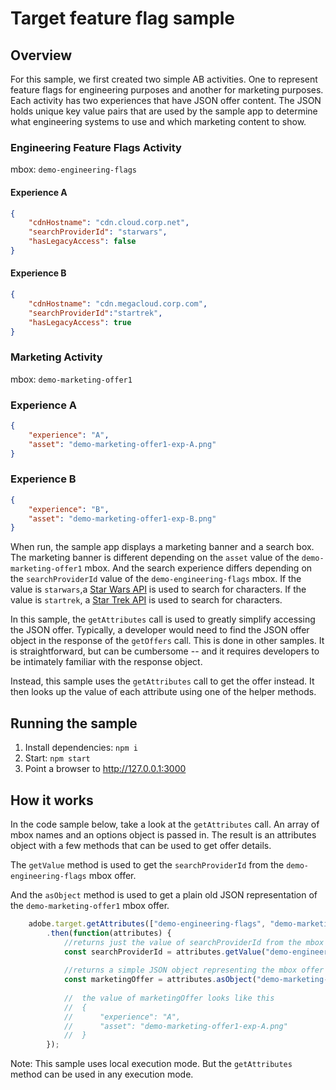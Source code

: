 # Target feature flag sample

## Overview

For this sample, we first created two simple AB activities.  One to represent feature flags for engineering purposes and another for marketing purposes.  Each activity has two experiences that have JSON offer content.  The JSON holds unique key value pairs that are used by the sample app to determine what engineering systems to use and which marketing content to show.  

### Engineering Feature Flags Activity 
mbox: `demo-engineering-flags`

#### Experience A
```json
{
    "cdnHostname": "cdn.cloud.corp.net",
    "searchProviderId": "starwars",
    "hasLegacyAccess": false
}
```

#### Experience B
```json
{
    "cdnHostname": "cdn.megacloud.corp.com",
    "searchProviderId":"startrek",
    "hasLegacyAccess": true
}
```

### Marketing Activity
mbox: `demo-marketing-offer1`

### Experience A
```json
{
    "experience": "A",
    "asset": "demo-marketing-offer1-exp-A.png"
}
```
### Experience B

```json
{
    "experience": "B",
    "asset": "demo-marketing-offer1-exp-B.png"
}
```

When run, the sample app displays a marketing banner and a search box.  The marketing banner is different depending on the `asset` value of the `demo-marketing-offer1` mbox. And the search experience differs depending on the `searchProviderId` value of the `demo-engineering-flags` mbox.  If the value is `starwars`,a [Star Wars API](https://swapi.dev/) is used to search for characters.  If the value is `startrek`, a [Star Trek API](http://stapi.co/) is used to search for characters.

In this sample, the `getAttributes` call is used to greatly simplify accessing the JSON offer.  Typically, a developer would need to find the JSON offer object in the response of the `getOffers` call.  This is done in other samples.  It is straightforward, but can be cumbersome -- and it requires developers to be intimately familiar with the response object.  

Instead, this sample uses the `getAttributes` call to get the offer instead.  It then looks up the value of each attribute using one of the helper methods.

## Running the sample
1. Install dependencies: `npm i`
2. Start: `npm start`
3. Point a browser to http://127.0.0.1:3000


## How it works

In the code sample below, take a look at the `getAttributes` call.  An array of mbox names and an options object is passed in.  The result is an attributes object with a few methods that can be used to get offer details.

The `getValue` method is used to get the `searchProviderId` from the `demo-engineering-flags` mbox offer.

And the `asObject` method is used to get a plain old JSON representation of the `demo-marketing-offer1` mbox offer.

```js
    adobe.target.getAttributes(["demo-engineering-flags", "demo-marketing-offer1"])
        .then(function(attributes) {
            //returns just the value of searchProviderId from the mbox offer
            const searchProviderId = attributes.getValue("demo-engineering-flags", "searchProviderId");	
            
            //returns a simple JSON object representing the mbox offer
            const marketingOffer = attributes.asObject("demo-marketing-offer1");
            
            //  the value of marketingOffer looks like this
            //  {
            //      "experience": "A",
            //      "asset": "demo-marketing-offer1-exp-A.png"
            //  }            
        });
```

Note: This sample uses local execution mode.  But the `getAttributes` method can be used in any execution mode.
